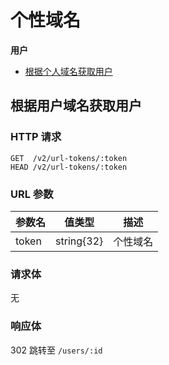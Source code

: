 # 个性域名

**用户**

* [根据个人域名获取用户](#根据个人域名获取用户)

## 根据用户域名获取用户

### HTTP 请求

```
GET  /v2/url-tokens/:token
HEAD /v2/url-tokens/:token
```

### URL 参数

参数名    | 值类型     | 描述
--------- | ---------- | ---------------------------------------------
token     | string{32} | 个性域名

### 请求体

无

### 响应体

302 跳转至 `/users/:id`
